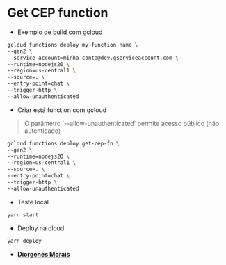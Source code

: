 # Get CEP function

- Exemplo de build com gcloud

```bash
gcloud functions deploy my-function-name \
--gen2 \
--service-account=minha-conta@dev.gserviceaccount.com \
--runtime=nodejs20 \
--region=us-central1 \
--source=. \
--entry-point=chat \
--trigger-http \
--allow-unauthenticated
```

- Criar está function com gcloud

> O parâmetro '--allow-unauthenticated' permite acesso público (não autenticado)

```bash
gcloud functions deploy get-cep-fn \
--gen2 \
--runtime=nodejs20 \
--region=us-central1 \
--source=. \
--entry-point=chat \
--trigger-http \
--allow-unauthenticated
```

- Teste local

```bash
yarn start
```

- Deploy na cloud

```bash
yarn deploy
```

* [**Diorgenes Morais**](https://github.com/diorgenesmorais)